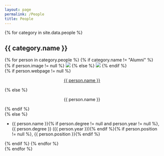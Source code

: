 ```yaml
---
layout: page
permalink: /People
title: People
---
```

{% for category in site.data.people %}
<div class="row">
  <h2>{{ category.name }}</h2>
  {% for person in category.people %}
  {% if category.name != "Alumni" %}
  <div class="col-sm-6 col-md-5 col-lg-5">
    <div class="thumbnail">
      {% if person.image != null %}
      <img class="img-responsive" src="{{site.baseurl}}{{person.image}}"/>
      {% else %}
      <img class="img-responsive" src="http://placehold.it/500x500?text=no+picture"/>
      {% endif %}
      <div class="caption">
        {% if person.webpage != null %}
        <p class="lead" style="text-align:center"><a href="{{ person.webpage }}">{{ person.name }}</a></p>
        {% else %}
        <p class="lead" style="text-align:center">{{ person.name }}</p>
        {% endif %}
      </div>
    </div>
  </div>
  {% else %}
  <ul>
  <li>{{ person.name }}{% if person.degree != null and person.year != null %}, {{ person.degree }} ({{ person.year }}){% endif %}{% if person.position != null %}, {{ person.position }}{% endif %}</li>
  </ul>
  {% endif %}
  {% endfor %}
</div>
{% endfor %}
